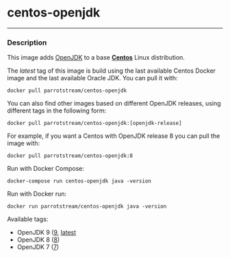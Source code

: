 # **centos-openjdk**
___

### Description

This image adds [OpenJDK](http://openjdk.java.net/) to a base [**Centos**](https://hub.docker.com/r/centos/centos/) Linux distribution.

The *latest* tag of this image is build using the last available Centos Docker image and the last available Oracle JDK.
You can pull it with:

    docker pull parrotstream/centos-openjdk


You can also find other images based on different OpenJDK releases, using different tags in the following form:

    docker pull parrotstream/centos-openjdk:[openjdk-release]


For example, if you want a Centos with OpenJDK release 8 you can pull the image with:

    docker pull parrotstream/centos-openjdk:8


Run with Docker Compose:

    docker-compose run centos-openjdk java -version


Run with Docker run:

    docker run parrotstream/centos-openjdk java -version


Available tags:


- OpenJDK 9 ([9](https://github.com/parrot-stream/docker-centos-openjdk/blob/9/Dockerfile), [latest](https://github.com/parrot-stream/docker-centos-openjdk/blob/latest/Dockerfile)
- OpenJDK 8 ([8](https://github.com/parrot-stream/docker-centos-openjdk/blob/8/Dockerfile))
- OpenJDK 7 ([7](https://github.com/parrot-stream/docker-centos-openjdk/blob/7/Dockerfile))

